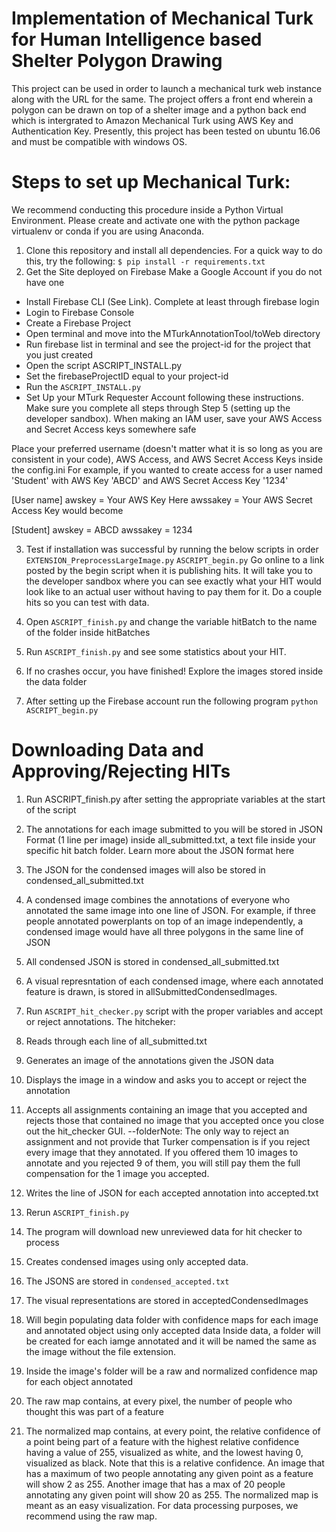 # Implementation of Mechanical Turk for Human Intelligence based Shelter Polygon Drawing
This project can be used in order to launch a mechanical turk web instance along with the URL for the same. 
The project offers a front end wherein a polygon can be drawn on top of a shelter image and a python back end which is intergrated to Amazon Mechanical Turk using AWS Key and Authentication Key.
Presently, this project has been tested on ubuntu 16.06 and must be compatible with windows OS.

# Steps to set up Mechanical Turk:
We recommend conducting this procedure inside a Python Virtual Environment. Please create and activate one with the python package virtualenv or conda if you are using Anaconda.

1) Clone this repository and install all dependencies. For a quick way to do this, try the following:
`$ pip install -r requirements.txt`
2) Get the Site deployed on Firebase
 Make a Google Account if you do not have one
- Install Firebase CLI (See Link). Complete at least through firebase login
- Login to Firebase Console
- Create a Firebase Project
- Open terminal and move into the MTurkAnnotationTool/toWeb directory
- Run firebase list in terminal and see the project-id for the project that you just created
- Open the script ASCRIPT_INSTALL.py
- Set the firebaseProjectID equal to your project-id
- Run the `ASCRIPT_INSTALL.py`
- Set Up your MTurk Requester Account following these instructions. Make sure you complete all steps through Step 5 (setting up the developer sandbox). When making an IAM user, save your AWS Access and Secret Access keys somewhere safe

Place your preferred username (doesn't matter what it is so long as you are consistent in your code), AWS Access, and AWS Secret Access Keys inside the config.ini For example, if you wanted to create access for a user named 'Student' with AWS Key 'ABCD' and AWS Secret Access Key '1234'

[User name]
awskey = Your AWS Key Here
awssakey = Your AWS Secret Access Key
would become

[Student]
awskey = ABCD
awssakey = 1234

3) Test if installation was successful by running the below scripts in order
`EXTENSION_PreprocessLargeImage.py`
`ASCRIPT_begin.py`
Go online to a link posted by the begin script when it is publishing hits. It will take you to the developer sandbox where you can see exactly what your HIT would look like to an actual user without having to pay them for it. Do a couple hits so you can test with data.

4) Open `ASCRIPT_finish.py` and change the variable hitBatch to the name of the folder inside hitBatches
5) Run `ASCRIPT_finish.py` and see some statistics about your HIT.

6) If no crashes occur, you have finished! Explore the images stored inside the data folder
7) After setting up the Firebase account run the following program
   `python ASCRIPT_begin.py`

# Downloading Data and Approving/Rejecting HITs
1) Run ASCRIPT_finish.py after setting the appropriate variables at the start of the script

2) The annotations for each image submitted to you will be stored in JSON Format (1 line per image) inside all_submitted.txt, a text file inside your specific hit batch folder. Learn more about the JSON format here

3) The JSON for the condensed images will also be stored in condensed_all_submitted.txt

4) A condensed image combines the annotations of everyone who annotated the same image into one line of JSON. For example, if three people annotated powerplants on top of an image independently, a condensed image would have all three polygons in the same line of JSON
5) All condensed JSON is stored in condensed_all_submitted.txt
6) A visual represntation of each condensed image, where each annotated feature is drawn, is stored in allSubmittedCondensedImages.
7) Run `ASCRIPT_hit_checker.py` script with the proper variables and accept or reject annotations. The hitcheker:
8) Reads through each line of all_submitted.txt
9) Generates an image of the annotations given the JSON data
10) Displays the image in a window and asks you to accept or reject the annotation
11) Accepts all assignments containing an image that you accepted and rejects those that contained no image that you accepted once you close out the hit_checker GUI. --folderNote: The only way to reject an assignment and not provide that Turker compensation is if you reject every image that they annotated. If you offered them 10 images to annotate and you rejected 9 of them, you will still pay them the full compensation for the 1 image you accepted.
12) Writes the line of JSON for each accepted annotation into accepted.txt
13) Rerun `ASCRIPT_finish.py`
14) The program will download new unreviewed data for hit checker to process
15) Creates condensed images using only accepted data.
16) The JSONS are stored in `condensed_accepted.txt`
17) The visual representations are stored in acceptedCondensedImages
18) Will begin populating data folder with confidence maps for each image and annotated object using only accepted data
Inside data, a folder will be created for each iamge annotated and it will be named the same as the image without the file extension.
19) Inside the image's folder will be a raw and normalized confidence map for each object annotated
20) The raw map contains, at every pixel, the number of people who thought this was part of a feature
21) The normalized map contains, at every point, the relative confidence of a point being part of a feature with the highest relative confidence having a value of 255, visualized as white, and the lowest having 0, visualized as black. Note that this is a relative confidence. An image that has a maximum of two people annotating any given point as a feature will show 2 as 255. Another image that has a max of 20 people annotating any given point will show 20 as 255. The normalized map is meant as an easy visualization. For data processing purposes, we recommend using the raw map.
